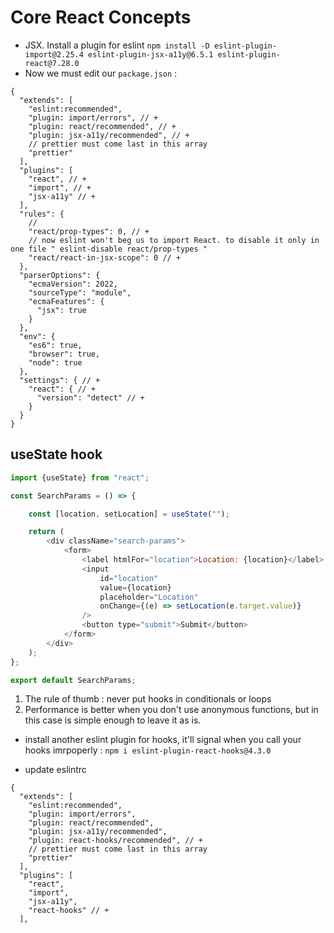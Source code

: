 # Core React Concepts

* JSX. Install a plugin for eslint
  `npm install -D eslint-plugin-import@2.25.4 eslint-plugin-jsx-a11y@6.5.1 eslint-plugin-react@7.28.0
  `
* Now we must edit our `package.json` :

```
{
  "extends": [
    "eslint:recommended",
    "plugin: import/errors", // +
    "plugin: react/recommended", // +
    "plugin: jsx-a11y/recommended", // +
    // prettier must come last in this array
    "prettier"
  ],
  "plugins": [
    "react", // +
    "import", // +
    "jsx-a11y" // +
  ],
  "rules": {
    //
    "react/prop-types": 0, // +
    // now eslint won't beg us to import React. to disable it only in one file " eslint-disable react/prop-types "
    "react/react-in-jsx-scope": 0 // +
  },
  "parserOptions": {
    "ecmaVersion": 2022,
    "sourceType": "module",
    "ecmaFeatures": {
      "jsx": true
    }
  },
  "env": {
    "es6": true,
    "browser": true,
    "node": true
  },
  "settings": { // +
    "react": { // +
      "version": "detect" // +
    }
  }
}
```

## useState hook

```js
import {useState} from "react";

const SearchParams = () => {

    const [location, setLocation] = useState("");

    return (
        <div className="search-params">
            <form>
                <label htmlFor="location">Location: {location}</label>
                <input
                    id="location"
                    value={location}
                    placeholder="Location"
                    onChange={(e) => setLocation(e.target.value)}
                />
                <button type="submit">Submit</button>
            </form>
        </div>
    );
};

export default SearchParams;
```

1. The rule of thumb : never put hooks in conditionals or loops
2. Performance is better when you don't use anonymous functions,
   but in this case is simple enough to leave it as is.

* install another eslint plugin for hooks, it'll signal when you call your hooks imrpoperly :
  ` npm i eslint-plugin-react-hooks@4.3.0 `

* update eslintrc

```
{
  "extends": [
    "eslint:recommended",
    "plugin: import/errors",
    "plugin: react/recommended",
    "plugin: jsx-a11y/recommended",
    "plugin: react-hooks/recommended", // +
    // prettier must come last in this array
    "prettier"
  ],
  "plugins": [
    "react",
    "import",
    "jsx-a11y",
    "react-hooks" // +
  ],
```